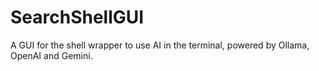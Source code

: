 # SearchShellGUI
A GUI for the shell wrapper to use AI in the terminal, powered by Ollama, OpenAI and Gemini.
